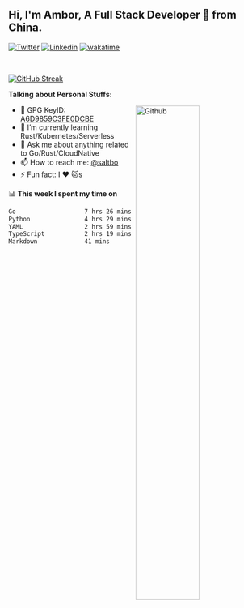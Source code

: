 ## Hi, I'm Ambor, A Full Stack Developer 🚀 from China.

[![Twitter](https://img.shields.io/badge/-saltbo-1ca0f1?style=flat&logo=twitter&logoColor=white)](https://twitter.com/rdsaltbo)
[![Linkedin](https://img.shields.io/badge/-saltbo-blue?style=flat&logo=Linkedin&logoColor=white)](https://www.linkedin.com/in/saltbo/)
[![wakatime](https://wakatime.com/badge/user/f82b1c77-faab-48cd-aef5-a12c0aff104b.svg)](https://wakatime.com/@f82b1c77-faab-48cd-aef5-a12c0aff104b)

&nbsp;  

[![GitHub Streak](http://github-readme-streak-stats.herokuapp.com?user=saltbo&hide_border=true&date_format=M%20j%5B%2C%20Y%5D)](https://git.io/streak-stats)

**Talking about Personal Stuffs:**
<!-- Any image aligned to the right. Beware the width  -->
<img width="50%" align="right" alt="Github" src="https://raw.githubusercontent.com/saltbo/saltbo/master/images/git-header.svg" />

- 🤘 GPG KeyID: [A6D9859C3FE0DCBE](https://saltbo.cn/pgp_keys.asc)
- 🌱 I’m currently learning Rust/Kubernetes/Serverless
- 💬 Ask me about anything related to Go/Rust/CloudNative
- 📫 How to reach me: [@saltbo](https://t.me/saltbo)
- ⚡ Fun fact: I :heart: :cat:s


📊 **This week I spent my time on**
<!--START_SECTION:waka-->

```txt
Go                   7 hrs 26 mins   █████████▒░░░░░░░░░░░░░░░   37.52 %
Python               4 hrs 29 mins   █████▓░░░░░░░░░░░░░░░░░░░   22.61 %
YAML                 2 hrs 59 mins   ███▓░░░░░░░░░░░░░░░░░░░░░   15.06 %
TypeScript           2 hrs 19 mins   ███░░░░░░░░░░░░░░░░░░░░░░   11.71 %
Markdown             41 mins         █░░░░░░░░░░░░░░░░░░░░░░░░   03.48 %
```

<!--END_SECTION:waka-->
